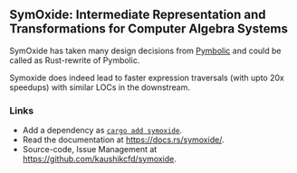 ## SymOxide: Intermediate Representation and Transformations for Computer Algebra Systems

SymOxide has taken many design decisions from
[Pymbolic](https://github.com/inducer/pymbolic) and could be called as
Rust-rewrite of Pymbolic.

Symoxide does indeed lead to faster expression traversals (with upto 20x
speedups) with similar LOCs in the downstream.


### Links
- Add a dependency as [`cargo add symoxide`](https://crates.io/crates/symoxide).
- Read the documentation at <https://docs.rs/symoxide/>.
- Source-code, Issue Management at <https://github.com/kaushikcfd/symoxide>.
